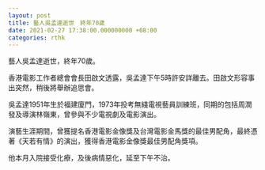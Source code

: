 ```yaml
---
layout: post
title: 藝人吳孟達逝世　終年70歲
date: 2021-02-27 17:38:00.000000000 +08:00
categories: rthk
---
```


藝人吳孟達逝世，終年70歲。

香港電影工作者總會會長田啟文透露，吳孟達下午5時許安詳離去。田啟文形容事出突然，稍後將舉辦追思會。

吳孟達1951年生於福建廈門，1973年投考無綫電視藝員訓練班，同期的包括周潤發及導演林嶺東，曾參與不少電視劇及電影演出。

演藝生涯期間，曾獲提名香港電影金像獎及台灣電影金馬獎的最佳男配角，最終憑著《天若有情》的演出，獲得香港電影金像獎最佳男配角獎項。

他本月入院接受化療，及後病情惡化，延至下午不治。
